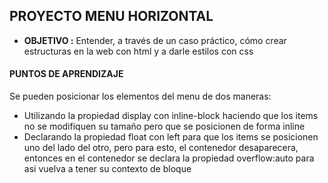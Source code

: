 ## **PROYECTO MENU HORIZONTAL**
- **OBJETIVO :** Entender, a través de un caso práctico, cómo crear estructuras en la web con html y a darle estilos con css

#### PUNTOS DE APRENDIZAJE
Se pueden  posicionar los elementos del menu de dos maneras: 
- Utilizando la propiedad display con inline-block haciendo que los items no se modifiquen su tamaño pero que se posicionen de forma inline
- Declarando la propiedad float con left para que los items se posicionen uno del lado del otro, pero para esto, el contenedor desaparecera, entonces en el contenedor se declara la propiedad overflow:auto para asi vuelva a tener su contexto de bloque